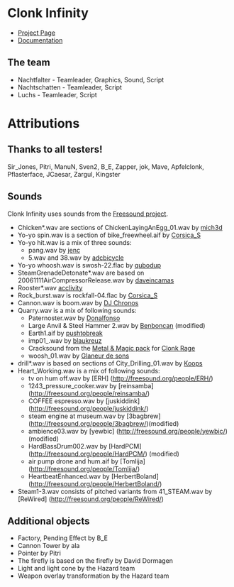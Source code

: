 Clonk Infinity
==============
 - [Project Page](http://clonkforge.net/pr.php?pr=1454)
 - [Documentation](http://lluchs.github.com/Clinfinity/Documentation/)

The team
------
- Nachtfalter - Teamleader, Graphics, Sound, Script
- Nachtschatten - Teamleader, Script
- Luchs - Teamleader, Script

Attributions
============

Thanks to all testers!
---------------------
Sir_Jones, Pitri, ManuN, Sven2, B_E, Zapper, jok, Mave, Apfelclonk,
Pflasterface, JCaesar, Zargul, Kingster

Sounds
------
Clonk Infinity uses sounds from the [Freesound project](http://www.freesound.org/).

- Chicken*.wav are sections of ChickenLayingAnEgg_01.wav by [mich3d](http://www.freesound.org/people/mich3d/)
- Yo-yo spin.wav is a section of bike_freewheel.aif by [Corsica_S](http://www.freesound.org/people/Corsica_S/)
- Yo-yo hit.wav is a mix of three sounds:
	- pang.wav by [jenc](http://www.freesound.org/people/jenc/)
	- 5.wav and 38.wav by [adcbicycle](http://www.freesound.org/people/adcbicycle/)
- Yo-yo whoosh.wav is swosh-22.flac by [qubodup](http://www.freesound.org/people/qubodup/)
- SteamGrenadeDetonate*.wav are based on 20061111AirCompressorRelease.wav by [daveincamas](http://www.freesound.org/people/daveincamas/)
- Rooster*.wav [acclivity](http://www.freesound.org/people/acclivity/)
- Rock_burst.wav is rockfall-04.flac by [Corsica_S](http://www.freesound.org/people/Corsica_S/)
- Cannon.wav is boom.wav by [DJ Chronos](http://www.freesound.org/people/DJ%20Chronos/)
- Quarry.wav is a mix of following sounds:
	- Paternoster.wav by [Donalfonso](http://www.freesound.org/people/Donalfonso/)
	- Large Anvil & Steel Hammer 2.wav by [Benboncan](http://www.freesound.org/people/Benboncan/) (modified)
	- Earth1.aif by [pushtobreak](http://www.freesound.org/people/pushtobreak/)
	- imp01_.wav by [blaukreuz](http://www.freesound.org/people/blaukreuz/)
	- Cracksound from the [Metal & Magic pack](http://clonkforge.net/pr.php?pr=585) for [Clonk Rage](http://www.clonk.de/cr.php?lng=en)
	- woosh_01.wav by [Glaneur de sons](http://www.freesound.org/people/Glaneur%20de%20sons/)
- drill*.wav is based on sections of City_Drilling_01.wav by [Koops](http://www.freesound.org/people/Koops/)
- Heart_Working.wav is a mix of following sounds:
	- tv on hum off.wav by [ERH] (http://freesound.org/people/ERH/)
	- 1243_pressure_cooker.wav by [reinsamba] (http://freesound.org/people/reinsamba/)
	- COFFEE espresso.wav by [juskiddink] (http://freesound.org/people/juskiddink/)
	- steam engine at museum.wav by [3bagbrew] (http://freesound.org/people/3bagbrew/)(modified)
	- ambience03.wav by [yewbic] (http://freesound.org/people/yewbic/)(modified)
	- HardBassDrum002.wav by [HardPCM] (http://freesound.org/people/HardPCM/) (modified)
	- air pump drone and hum.aif by [Tomlija] (http://freesound.org/people/Tomlija/)
	- HeartbeatEnhanced.wav by [HerbertBoland] (http://freesound.org/people/HerbertBoland/)
- Steam1-3.wav consists of pitched variants from 41_STEAM.wav by [ReWired] (http://freesound.org/people/ReWired/) 
	

Additional objects
------------------
- Factory, Pending Effect by B_E
- Cannon Tower by ala
- Pointer by Pitri
- The firefly is based on the firefly by David Dormagen
- Light and light cone by the Hazard team
- Weapon overlay transformation by the Hazard team